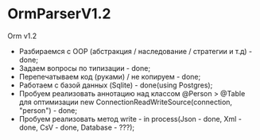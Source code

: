 # OrmParserV1.2
Orm v1.2
- Разбираемся с OOP (абстракция / наследование / стратегии и т.д) - done;
- Задаем вопросы по типизации - done;
- Перепечатываем код (руками) / не копируем - done;
- Работаем с базой данных (Sqlite) - done(using Postgres);
- Пробуем реализовать аннотацию над классом @Person > @Table для оптимизации new ConnectionReadWriteSource(connection, "person") - done;
- Пробуем реализовать метод write - in process(Json - done, Xml - done, CsV - done, Database - ???);
